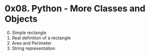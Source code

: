 # 0x08. Python - More Classes and Objects

0. Simple rectangle
1. Real definition of a rectangle
2. Area and Perimeter
3. String representation
